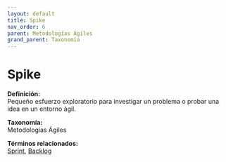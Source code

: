 ```yaml
---
layout: default
title: Spike
nav_order: 6
parent: Metodologías Ágiles
grand_parent: Taxonomía
---
```


# Spike

**Definición:**  
Pequeño esfuerzo exploratorio para investigar un problema o probar una idea en un entorno ágil.

**Taxonomía:**  
Metodologías Ágiles

**Términos relacionados:**  
[Sprint](https://maleniski.github.io/diccionario-angl-tec-mx/docs/taxonomia/metodologías-ágiles/sprint.html), [Backlog](https://maleniski.github.io/diccionario-angl-tec-mx/docs/taxonomia/metodologías-ágiles/backlog.html)
